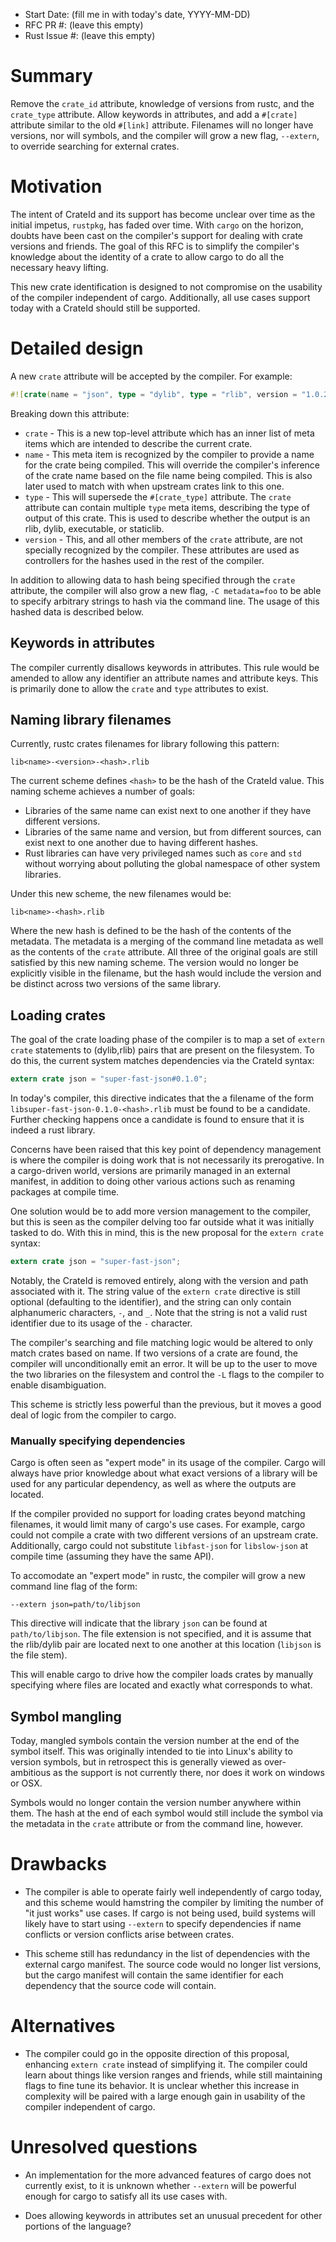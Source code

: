 - Start Date: (fill me in with today's date, YYYY-MM-DD)
- RFC PR #: (leave this empty)
- Rust Issue #: (leave this empty)

# Summary

Remove the `crate_id` attribute, knowledge of versions from rustc, and the
`crate_type` attribute. Allow keywords in attributes, and add a `#[crate]`
attribute similar to the old `#[link]` attribute. Filenames will no longer have
versions, nor will symbols, and the compiler will grow a new flag, `--extern`,
to override searching for external crates.

# Motivation

The intent of CrateId and its support has become unclear over time as the
initial impetus, `rustpkg`, has faded over time. With `cargo` on the horizon,
doubts have been cast on the compiler's support for dealing with crate
versions and friends. The goal of this RFC is to simplify the compiler's
knowledge about the identity of a crate to allow cargo to do all the necessary
heavy lifting.

This new crate identification is designed to not compromise on the usability of
the compiler independent of cargo. Additionally, all use cases support today
with a CrateId should still be supported.

# Detailed design

A new `crate` attribute will be accepted by the compiler. For example:

```rust
#![crate(name = "json", type = "dylib", type = "rlib", version = "1.0.2-pre")]
```

Breaking down this attribute:

* `crate` - This is a new top-level attribute which has an inner list of meta
            items which are intended to describe the current crate.
* `name` - This meta item is recognized by the compiler to provide a name for
           the crate being compiled. This will override the compiler's inference
           of the crate name based on the file name being compiled. This is also
           later used to match with when upstream crates link to this one.
* `type` - This will supersede the `#[crate_type]` attribute. The `crate`
           attribute can contain multiple `type` meta items, describing the type
           of output of this crate. This is used to describe whether the output
           is an rlib, dylib, executable, or staticlib.
* `version` - This, and all other members of the `crate` attribute, are not
              specially recognized by the compiler. These attributes are used as
              controllers for the hashes used in the rest of the compiler.

In addition to allowing data to hash being specified through the `crate`
attribute, the compiler will also grow a new flag, `-C metadata=foo` to be able
to specify arbitrary strings to hash via the command line. The usage of this
hashed data is described below.

## Keywords in attributes

The compiler currently disallows keywords in attributes. This rule would be
amended to allow any identifier an attribute names and attribute keys. This is
primarily done to allow the `crate` and `type` attributes to exist.

## Naming library filenames

Currently, rustc crates filenames for library following this pattern:

```
lib<name>-<version>-<hash>.rlib
```

The current scheme defines `<hash>` to be the hash of the CrateId value. This
naming scheme achieves a number of goals:

* Libraries of the same name can exist next to one another if they have
  different versions.
* Libraries of the same name and version, but from different sources, can exist
  next to one another due to having different hashes.
* Rust libraries can have very privileged names such as `core` and `std` without
  worrying about polluting the global namespace of other system libraries.

Under this new scheme, the new filenames would be:

```
lib<name>-<hash>.rlib
```

Where the new hash is defined to be the hash of the contents of the metadata.
The metadata is a merging of the command line metadata as well as the contents
of the `crate` attribute. All three of the original goals are still satisfied by
this new naming scheme. The version would no longer be explicitly visible in the
filename, but the hash would include the version and be distinct across two
versions of the same library.

## Loading crates

The goal of the crate loading phase of the compiler is to map a set of `extern
crate` statements to (dylib,rlib) pairs that are present on the filesystem. To
do this, the current system matches dependencies via the CrateId syntax:

```rust
extern crate json = "super-fast-json#0.1.0";
```

In today's compiler, this directive indicates that the a filename of the form
`libsuper-fast-json-0.1.0-<hash>.rlib` must be found to be a candidate. Further
checking happens once a candidate is found to ensure that it is indeed a rust
library.

Concerns have been raised that this key point of dependency management is where
the compiler is doing work that is not necessarily its prerogative. In a
cargo-driven world, versions are primarily managed in an external manifest, in
addition to doing other various actions such as renaming packages at compile
time.

One solution would be to add more version management to the compiler, but this
is seen as the compiler delving too far outside what it was initially tasked to
do. With this in mind, this is the new proposal for the `extern crate` syntax:

```rust
extern crate json = "super-fast-json";
```

Notably, the CrateId is removed entirely, along with the version and path
associated with it. The string value of the `extern crate` directive is still
optional (defaulting to the identifier), and the string can only contain
alphanumeric characters, `-`, and `_`. Note that the string is not a valid rust
identifier due to its usage of the `-` character.

The compiler's searching and file matching logic would be altered to only match
crates based on name. If two versions of a crate are found, the compiler will
unconditionally emit an error. It will be up to the user to move the two
libraries on the filesystem and control the `-L` flags to the compiler to enable
disambiguation.

This scheme is strictly less powerful than the previous, but it moves a good
deal of logic from the compiler to cargo.

### Manually specifying dependencies

Cargo is often seen as "expert mode" in its usage of the compiler. Cargo will
always have prior knowledge about what exact versions of a library will be used
for any particular dependency, as well as where the outputs are located.

If the compiler provided no support for loading crates beyond matching
filenames, it would limit many of cargo's use cases. For example, cargo could
not compile a crate with two different versions of an upstream crate.
Additionally, cargo could not substitute `libfast-json` for `libslow-json` at
compile time (assuming they have the same API).

To accomodate an "expert mode" in rustc, the compiler will grow a new command
line flag of the form:

```
--extern json=path/to/libjson
```

This directive will indicate that the library `json` can be found at
`path/to/libjson`. The file extension is not specified, and it is assume that
the rlib/dylib pair are located next to one another at this location (`libjson`
is the file stem).

This will enable cargo to drive how the compiler loads crates by manually
specifying where files are located and exactly what corresponds to what.

## Symbol mangling

Today, mangled symbols contain the version number at the end of the symbol
itself. This was originally intended to tie into Linux's ability to version
symbols, but in retrospect this is generally viewed as over-ambitious as the
support is not currently there, nor does it work on windows or OSX.

Symbols would no longer contain the version number anywhere within them. The
hash at the end of each symbol would still include the symbol via the metadata
in the `crate` attribute or from the command line, however.

# Drawbacks

* The compiler is able to operate fairly well independently of cargo today, and
  this scheme would hamstring the compiler by limiting the number of "it just
  works" use cases. If cargo is not being used, build systems will likely have
  to start using `--extern` to specify dependencies if name conflicts or version
  conflicts arise between crates.

* This scheme still has redundancy in the list of dependencies with the external
  cargo manifest. The source code would no longer list versions, but the cargo
  manifest will contain the same identifier for each dependency that the source
  code will contain.

# Alternatives

* The compiler could go in the opposite direction of this proposal, enhancing
  `extern crate` instead of simplifying it. The compiler could learn about
  things like version ranges and friends, while still maintaining flags to fine
  tune its behavior. It is unclear whether this increase in complexity will be
  paired with a large enough gain in usability of the compiler independent of
  cargo.

# Unresolved questions

* An implementation for the more advanced features of cargo does not currently
  exist, to it is unknown whether `--extern` will be powerful enough for cargo
  to satisfy all its use cases with.

* Does allowing keywords in attributes set an unusual precedent for other
  portions of the language?
